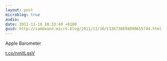 ```yaml
---
layout: post
microblog: true
audio: 
date: 2011-11-16 10:33:40 +0100
guid: http://samdeane.micro.blog/2011/11/16/t136738694890655744.html
---
```

Apple Barometer

[t.co/nmjtLgsV](http://t.co/nmjtLgsV)
